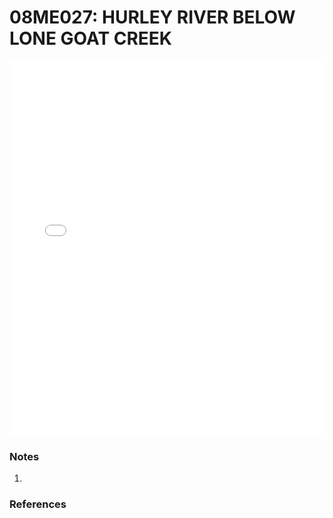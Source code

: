 # 08ME027: HURLEY RIVER BELOW LONE GOAT CREEK

<iframe src="/_static/stations/08ME027_fdc.html" width="100%" height="600" frameborder="0"></iframe>

### Notes
1. 

### References

